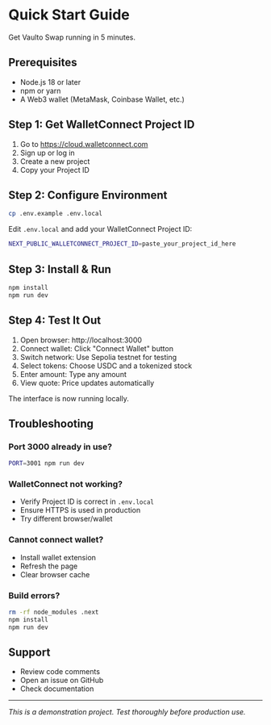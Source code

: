 # Quick Start Guide

Get Vaulto Swap running in 5 minutes.

## Prerequisites

- Node.js 18 or later
- npm or yarn
- A Web3 wallet (MetaMask, Coinbase Wallet, etc.)

## Step 1: Get WalletConnect Project ID

1. Go to https://cloud.walletconnect.com
2. Sign up or log in
3. Create a new project
4. Copy your Project ID

## Step 2: Configure Environment

```bash
cp .env.example .env.local
```

Edit `.env.local` and add your WalletConnect Project ID:

```bash
NEXT_PUBLIC_WALLETCONNECT_PROJECT_ID=paste_your_project_id_here
```

## Step 3: Install & Run

```bash
npm install
npm run dev
```

## Step 4: Test It Out

1. Open browser: http://localhost:3000
2. Connect wallet: Click "Connect Wallet" button
3. Switch network: Use Sepolia testnet for testing
4. Select tokens: Choose USDC and a tokenized stock
5. Enter amount: Type any amount
6. View quote: Price updates automatically

The interface is now running locally. 

## Troubleshooting

### Port 3000 already in use?
```bash
PORT=3001 npm run dev
```

### WalletConnect not working?
- Verify Project ID is correct in `.env.local`
- Ensure HTTPS is used in production
- Try different browser/wallet

### Cannot connect wallet?
- Install wallet extension
- Refresh the page
- Clear browser cache

### Build errors?
```bash
rm -rf node_modules .next
npm install
npm run dev
```

## Support

- Review code comments
- Open an issue on GitHub
- Check documentation

---

*This is a demonstration project. Test thoroughly before production use.*

